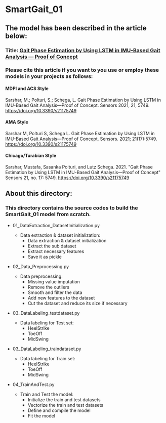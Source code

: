 # SmartGait_01
## The model has been described in the article below:
### Title: [Gait Phase Estimation by Using LSTM in IMU-Based Gait Analysis — Proof of Concept](https://www.mdpi.com/1424-8220/21/17/5749)

### Please cite this article if you want to you use or employ these models in your projects as follows:
#### MDPI and ACS Style
Sarshar, M.; Polturi, S.; Schega, L. Gait Phase Estimation by Using LSTM in IMU-Based Gait Analysis—Proof of Concept. Sensors 2021, 21, 5749. https://doi.org/10.3390/s21175749

#### AMA Style
Sarshar M, Polturi S, Schega L. Gait Phase Estimation by Using LSTM in IMU-Based Gait Analysis—Proof of Concept. Sensors. 2021; 21(17):5749. https://doi.org/10.3390/s21175749

#### Chicago/Turabian Style
Sarshar, Mustafa, Sasanka Polturi, and Lutz Schega. 2021. "Gait Phase Estimation by Using LSTM in IMU-Based Gait Analysis—Proof of Concept" Sensors 21, no. 17: 5749. https://doi.org/10.3390/s21175749

## About this directory:
### This directory contains the source codes to build the SmartGait_01 model from scratch.

- 01_DataExtraction_DatasetInitialization.py
    - Data extraction & dataset initialization:
        - Data extraction & dataset initialization
        - Extract the sub dataset 
        - Extract necessary features
        - Save it as pickle

- 02_Data_Preprocessing.py
    - Data preprocessing:
        - Missing value imputation
        - Remove the outliers
        - Smooth and filter the data
        - Add new features to the dataset
        - Cut the dataset and reduce its size if necessary

- 03_DataLabeling_testdataset.py
    - Data labeling for Test set:
        - HeelStrike
        - ToeOff
        - MidSwing

- 03_DataLabeling_traindataset.py
    - Data labeling for Train set:
        - HeelStrike
        - ToeOff
        - MidSwing

- 04_TrainAndTest.py
    - Train and Test the model:
        - Initialize the train and test datasets
        - Vectorize the train and test datasets
        - Define and compile the model
        - Fit the model